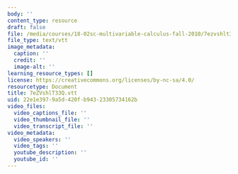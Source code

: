 ```yaml
---
body: ''
content_type: resource
draft: false
file: /media/courses/18-02sc-multivariable-calculus-fall-2010/7ezvshlt33q.vtt
file_type: text/vtt
image_metadata:
  caption: ''
  credit: ''
  image-alt: ''
learning_resource_types: []
license: https://creativecommons.org/licenses/by-nc-sa/4.0/
resourcetype: Document
title: 7eZVshlT33Q.vtt
uid: 22e1e397-9a5d-420f-b943-23305734162b
video_files:
  video_captions_file: ''
  video_thumbnail_file: ''
  video_transcript_file: ''
video_metadata:
  video_speakers: ''
  video_tags: ''
  youtube_description: ''
  youtube_id: ''
---
```

